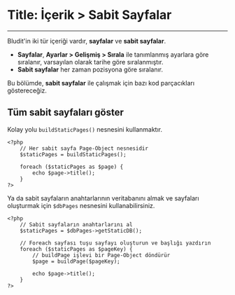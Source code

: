 # Title: İçerik > Sabit Sayfalar
<!-- Position: 4 -->
---
Bludit'in iki tür içeriği vardır, **sayfalar** ve **sabit sayfalar**.

- **Sayfalar**, **Ayarlar > Gelişmiş > Sırala** ile tanımlanmış ayarlara göre sıralanır,  varsayılan olarak tarihe göre sıralanmıştır.
- **Sabit sayfalar** her zaman pozisyona göre sıralanır.

Bu bölümde, **sabit sayfalar** ile çalışmak için bazı kod parçacıkları göstereceğiz.

## Tüm sabit sayfaları göster
Kolay yolu `buildStaticPages()` nesnesini kullanmaktır.

```
<?php
	// Her sabit sayfa Page-Object nesnesidir
	$staticPages = buildStaticPages();

	foreach ($staticPages as $page) {
		echo $page->title();
	}
?>
```

Ya da sabit sayfaların anahtarlarının veritabanını almak ve sayfaları oluşturmak için `$dbPages` nesnesini kullanabilirsiniz.

```
<?php
	// Sabit sayfaların anahtarlarını al
	$staticPages = $dbPages->getStaticDB();

	// Foreach sayfası tuşu sayfayı oluşturun ve başlığı yazdırın
	foreach ($staticPages as $pageKey) {
		// buildPage işlevi bir Page-Object döndürür
		$page = buildPage($pageKey);

		echo $page->title();
	}
?>
```
